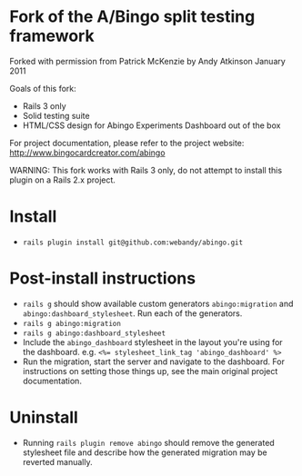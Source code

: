 Fork of the A/Bingo split testing framework
===========================================
Forked with permission from Patrick McKenzie by Andy Atkinson January 2011

Goals of this fork:

 - Rails 3 only
 - Solid testing suite
 - HTML/CSS design for Abingo Experiments Dashboard out of the box

For project documentation, please refer to the project website:
http://www.bingocardcreator.com/abingo

WARNING: This fork works with Rails 3 only, do not attempt to install this plugin on a Rails 2.x project.

Install
=======
 - `rails plugin install git@github.com:webandy/abingo.git`

Post-install instructions
=========================
 - `rails g` should show available custom generators `abingo:migration` and `abingo:dashboard_stylesheet`. Run each of the generators.
  - `rails g abingo:migration`
  - `rails g abingo:dashboard_stylesheet`
 - Include the `abingo_dashboard` stylesheet in the layout you're using for the dashboard. e.g. `<%= stylesheet_link_tag 'abingo_dashboard' %>`
 - Run the migration, start the server and navigate to the dashboard. For instructions on setting those things up, see the main original project documentation.

Uninstall
=========
 - Running `rails plugin remove abingo` should remove the generated stylesheet file and describe how the generated migration may be reverted manually. 